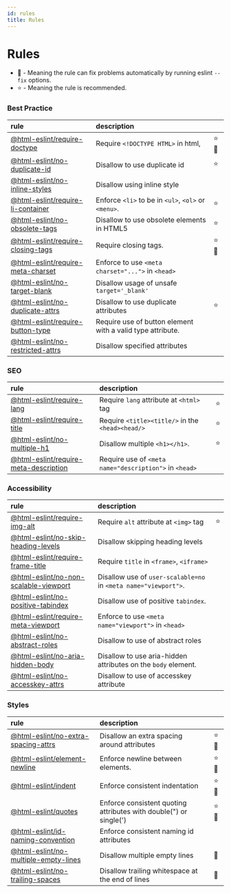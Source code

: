 ```yaml
---
id: rules
title: Rules
---
```


# Rules

- 🔧 - Meaning the rule can fix problems automatically by running eslint `--fix` options.
- ⭐ - Meaning the rule is recommended.

### Best Practice

| rule                                                            | description                                                |      |
| :-------------------------------------------------------------- | :--------------------------------------------------------- | :--- |
| [@html-eslint/require-doctype](rules/require-doctype)           | Require `<!DOCTYPE HTML>` in html,                         | ⭐🔧 |
| [@html-eslint/no-duplicate-id](rules/no-duplicate-id)           | Disallow to use duplicate id                               | ⭐   |
| [@html-eslint/no-inline-styles](rules/no-inline-styles)         | Disallow using inline style                                |      |
| [@html-eslint/require-li-container](rules/require-li-container) | Enforce `<li>` to be in `<ul>`, `<ol>` or `<menu>`.        | ⭐   |
| [@html-eslint/no-obsolete-tags](rules/no-obsolete-tags)         | Disallow to use obsolete elements in HTML5                 | ⭐   |
| [@html-eslint/require-closing-tags](rules/require-closing-tags) | Require closing tags.                                      | ⭐🔧 |
| [@html-eslint/require-meta-charset](rules/require-meta-charset) | Enforce to use `<meta charset="...">` in `<head>`          |      |
| [@html-eslint/no-target-blank](rules/no-target-blank)           | Disallow usage of unsafe `target='_blank'`                 |      |
| [@html-eslint/no-duplicate-attrs](rules/no-duplicate-attrs)     | Disallow to use duplicate attributes                       | ⭐   |
| [@html-eslint/require-button-type](rules/require-button-type)   | Require use of button element with a valid type attribute. |      |
| [@html-eslint/no-restricted-attrs](rules/no-restricted-attrs)   | Disallow specified attributes                              |      |

### SEO

| rule                                                                    | description                                            |     |
| :---------------------------------------------------------------------- | :----------------------------------------------------- | :-- |
| [@html-eslint/require-lang](rules/require-lang)                         | Require `lang` attribute at `<html>` tag               | ⭐  |
| [@html-eslint/require-title](rules/require-title)                       | Require `<title><title/>` in the `<head><head/>`       | ⭐  |
| [@html-eslint/no-multiple-h1](rules/no-multiple-h1)                     | Disallow multiple `<h1></h1>`.                         | ⭐  |
| [@html-eslint/require-meta-description](rules/require-meta-description) | Require use of `<meta name="description">` in `<head>` |     |

### Accessibility

| rule                                                                    | description                                                     |     |
| :---------------------------------------------------------------------- | :-------------------------------------------------------------- | :-- |
| [@html-eslint/require-img-alt](rules/require-img-alt)                   | Require `alt` attribute at `<img>` tag                          | ⭐  |
| [@html-eslint/no-skip-heading-levels](rules/no-skip-heading-levels)     | Disallow skipping heading levels                                |     |
| [@html-eslint/require-frame-title](rules/require-frame-title)           | Require `title` in `<frame>`, `<iframe>`                        |     |
| [@html-eslint/no-non-scalable-viewport](rules/no-non-scalable-viewport) | Disallow use of `user-scalable=no` in `<meta name="viewport">`. |     |
| [@html-eslint/no-positive-tabindex](rules/no-positive-tabindex)         | Disallow use of positive `tabindex`.                            |     |
| [@html-eslint/require-meta-viewport](rules/require-meta-viewport)       | Enforce to use `<meta name="viewport">` in `<head>`             |     |
| [@html-eslint/no-abstract-roles](rules/no-abstract-roles)               | Disallow to use of abstract roles                               |     |
| [@html-eslint/no-aria-hidden-body](rules/no-aria-hidden-body)           | Disallow to use aria-hidden attributes on the `body` element.   |     |
| [@html-eslint/no-accesskey-attrs](rules/no-accesskey-attrs)             | Disallow to use of accesskey attribute                          |     |

### Styles

| rule                                                                  | description                                                       |      |
| :-------------------------------------------------------------------- | :---------------------------------------------------------------- | :--- |
| [@html-eslint/no-extra-spacing-attrs](rules/no-extra-spacing-attrs)   | Disallow an extra spacing around attributes                       | ⭐🔧 |
| [@html-eslint/element-newline](rules/element-newline)                 | Enforce newline between elements.                                 | ⭐🔧 |
| [@html-eslint/indent](rules/indent)                                   | Enforce consistent indentation                                    | ⭐🔧 |
| [@html-eslint/quotes](rules/quotes)                                   | Enforce consistent quoting attributes with double(") or single(') | ⭐🔧 |
| [@html-eslint/id-naming-convention](rules/id-naming-convention)       | Enforce consistent naming id attributes                           |      |
| [@html-eslint/no-multiple-empty-lines](rules/no-multiple-empty-lines) | Disallow multiple empty lines                                     | 🔧   |
| [@html-eslint/no-trailing-spaces](rules/no-trailing-spaces)           | Disallow trailing whitespace at the end of lines                  | 🔧   |
